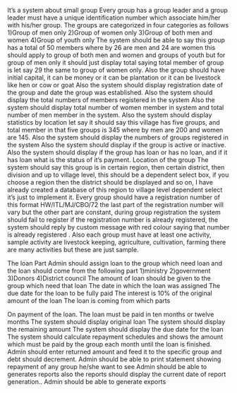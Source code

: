 
It’s   a system  about small  group
Every group  has a group leader and a group leader must have a unique identification number which associate him/her with his/her group. 
The groups are categorized in four categories as follows
1)Group of men only 
2)Group of women only
3)Group of both men and women
4)Group of youth only
The system should be able to say this group has a total of 50 members where by 26 are men and 24 are women this should apply to group of both men and women and groups of youth but for group of men only it should just display total saying total member of group is let say 29 the same to group of women only.
Also the group should have initial capital, it can be money or it can be plantation or it can be livestock like hen or cow or goat
Also the system should display registration date of the group and date the group was established.
Also the system should display the total numbers of members registered in the system
Also the system should display total number of women member in system and total number of men member in the system.
Also the system should display statistics by location let say it should say this village has five groups, and total member in that five groups is 345 where by men are 200 and women are 145. 
Also the system should display the numbers of groups registered in the system
Also the system should display if the group is active or inactive.
Also the system should display if the group has loan or has no loan, and if it has loan what is the status of it’s payment.
Location of the group
The system should say this group is in certain region, then certain district, then division and up to village level, this should be a dependent select box, if you choose a region then the district should be displayed and so on, I have already created a database of this region to village level dependent select it’s just to implement it.
Every group should have a registration number of this format HW/ITL/MJ/CBO/72 the last part of the registration number will vary but the other part are constant, during group registration the system should fail to register if the registration number is already registered, the system should reply by custom message with red colour saying that number is already registered .
Also each group must have at least one activity, sample activity are livestock keeping, agriculture, cultivation, farming there are many activities but these are just sample.

The loan Part
Admin should assign loan to the group which need loan and the loan should come from the following part
1)ministry
2)government
3)Donors
4)District council
The amount of loan should be given to the group which need that loan
The date in which the loan was assigned
The due date for the loan to be fully paid
 The interest is 10% of the original amount of the loan
The loan is coming from which parts

On payment of the loan.
The loan must be paid in ten months or twelve months
The system should display original loan
The system should display the remaining amount
The system should display the due date for the loan
The system should calculate repayment schedules and shows the amount which must be paid by the group each month until the loan is finished.
Admin should enter returned amount and feed it to the specific group and debt should decrement.
Admin should be able to print statement showing repayment of any group he/she want to see
Admin should be able to generates reports also the reports should display the current date of report generation..
Admin should be able to generate exports
